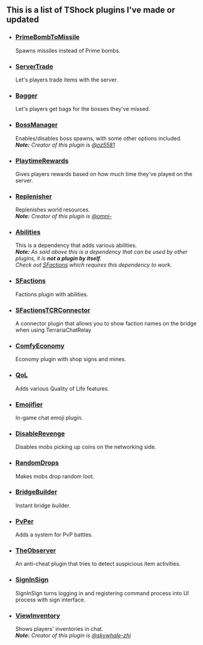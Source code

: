 ## This is a list of TShock plugins I've made or updated

+ ### [PrimeBombToMissile](https://github.com/Soof4/PrimeBombToMissile)
     Spawns missiles instead of Prime bombs.

+ ### [ServerTrade](https://github.com/Soof4/ServerTrade)
     Let's players trade items with the server.

+ ### [Bagger](https://github.com/Soof4/Bagger)
     Let's players get bags for the bosses they've missed.

+ ### [BossManager](https://github.com/Soof4/BossManager)
     Enables/disables boss spawns, with some other options included. <br>
     _**Note:** Creator of this plugin is [@oz5581](https://github.com/oz5581)_

+ ### [PlaytimeRewards](https://github.com/Soof4/PlaytimeRewards)
     Gives players rewards based on how much time they've played on the server.

+ ### [Replenisher](https://github.com/Soof4/Replenisher)
     Replenishes world resources. <br>
     _**Note:** Creator of this plugin is [@omni-](https://github.com/omni-)_

+ ### [Abilities](https://github.com/Soof4/Abilities)
     This is a dependency that adds various abilities. <br>
     _**Note:** As said above this is a dependency that can be used by other plugins, it is **not a plugin by itself**. <br>
     Check out [SFactions](https://github.com/Soof4/SFactions) which requires this dependency to work._

+ ### [SFactions](https://github.com/Soof4/SFactions)
     Factions plugin with abilities.
  
+ ### [SFactionsTCRConnector](https://github.com/Soof4/SFactionsTCRConnector)
     A connector plugin that allows you to show faction names on the bridge when using TerrariaChatRelay 

+ ### [ComfyEconomy](https://github.com/Soof4/ComfyEconomy)
     Economy plugin with shop signs and mines.

+ ### [QoL](https://github.com/Soof4/QoL)
     Adds various Quality of Life features. 

+ ### [Emojifier](https://github.com/Soof4/Emojifier)
     In-game chat emoji plugin.

+ ### [DisableRevenge](https://github.com/Soof4/DisableRevenge)
     Disables mobs picking up coins on the networking side.

+ ### [RandomDrops](https://github.com/Soof4/RandomDrops)
     Makes mobs drop random loot.

+ ### [BridgeBuilder](https://github.com/Soof4/BridgeBuilder)
     Instant bridge builder.

+ ### [PvPer](https://github.com/Soof4/PvPer)
     Adds a system for PvP battles.
     
+ ### [TheObserver](https://github.com/Soof4/TheObserver)
     An anti-cheat plugin that tries to detect suspicious item activities.
  
+ ### [SignInSign](https://github.com/Soof4/SignInSign)
     SignInSign turns logging in and registering command process into UI process with sign interface.

+ ### [ViewInventory](https://github.com/Soof4/ViewInventory)
     Shows players' inventories in chat. <br>
     _**Note:** Creator of this plugin is [@skywhale-zhi](https://github.com/skywhale-zhi)_
